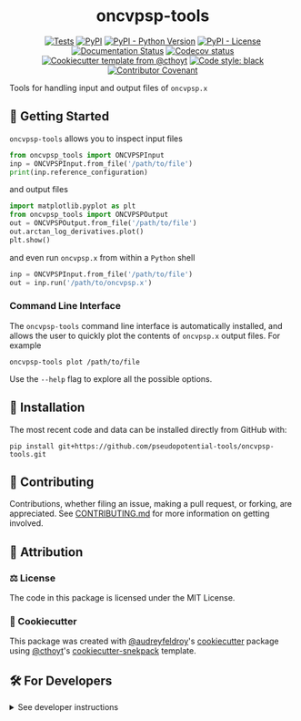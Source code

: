 <!--
<p align="center">
  <img src="https://github.com/pseudopotential-tools/oncvpsp-tools/raw/main/docs/source/logo.png" height="150">
</p>
-->

<h1 align="center">
  oncvpsp-tools
</h1>

<p align="center">
    <a href="https://github.com/pseudopotential-tools/oncvpsp-tools/actions/workflows/tests.yml">
        <img alt="Tests" src="https://github.com/pseudopotential-tools/oncvpsp-tools/workflows/Tests/badge.svg"/></a>
    <a href="https://pypi.org/project/oncvpsp_tools">
        <img alt="PyPI" src="https://img.shields.io/pypi/v/oncvpsp-tools"/></a>
    <a href="https://pypi.org/project/oncvpsp_tools">
        <img alt="PyPI - Python Version" src="https://img.shields.io/pypi/pyversions/oncvpsp-tools"/></a>
    <a href="https://github.com/pseudopotential-tools/oncvpsp-tools/blob/main/LICENSE">
        <img alt="PyPI - License" src="https://img.shields.io/pypi/l/oncvpsp-tools"/></a>
    <a href='https://oncvpsp_tools.readthedocs.io/en/latest/?badge=latest'>
        <img src='https://readthedocs.org/projects/oncvpsp_tools/badge/?version=latest' alt='Documentation Status'/></a>
    <a href="https://codecov.io/gh/pseudopotential-tools/oncvpsp-tools/branch/main">
        <img src="https://codecov.io/gh/pseudopotential-tools/oncvpsp-tools/branch/main/graph/badge.svg" alt="Codecov status"/></a>  
    <a href="https://github.com/cthoyt/cookiecutter-python-package">
        <img alt="Cookiecutter template from @cthoyt" src="https://img.shields.io/badge/Cookiecutter-snekpack-blue"/></a>
    <a href='https://github.com/psf/black'>
        <img src='https://img.shields.io/badge/code%20style-black-000000.svg' alt='Code style: black'/></a>
    <a href="https://github.com/pseudopotential-tools/oncvpsp-tools/blob/main/.github/CODE_OF_CONDUCT.md">
        <img src="https://img.shields.io/badge/Contributor%20Covenant-2.1-4baaaa.svg" alt="Contributor Covenant"/></a>
</p>

Tools for handling input and output files of ``oncvpsp.x``

## 💪 Getting Started

``oncvpsp-tools`` allows you to inspect input files

```python
from oncvpsp_tools import ONCVPSPInput
inp = ONCVPSPInput.from_file('/path/to/file')
print(inp.reference_configuration)
```

and output files

```python
import matplotlib.pyplot as plt
from oncvpsp_tools import ONCVPSPOutput
out = ONCVPSPOutput.from_file('/path/to/file')
out.arctan_log_derivatives.plot()
plt.show()
```

and even run ``oncvpsp.x`` from within a ``Python`` shell

```python
inp = ONCVPSPInput.from_file('/path/to/file')
out = inp.run('/path/to/oncvpsp.x')
```

### Command Line Interface

The ``oncvpsp-tools`` command line interface is automatically installed, and allows the
user to quickly plot the contents of `oncvpsp.x` output files. For example

```shell
oncvpsp-tools plot /path/to/file
```

Use the `--help` flag to explore all the possible options.

## 🚀 Installation

<!-- Uncomment this section after your first ``tox -e finish``
The most recent release can be installed from
[PyPI](https://pypi.org/project/oncvpsp_tools/) with:

```shell
pip install oncvpsp_tools
```
-->

The most recent code and data can be installed directly from GitHub with:

```shell
pip install git+https://github.com/pseudopotential-tools/oncvpsp-tools.git
```

## 👐 Contributing

Contributions, whether filing an issue, making a pull request, or forking, are appreciated. See
[CONTRIBUTING.md](https://github.com/pseudopotential-tools/oncvpsp-tools/blob/master/.github/CONTRIBUTING.md) for more information on getting involved.

## 👋 Attribution

### ⚖️ License

The code in this package is licensed under the MIT License.

<!--
### 📖 Citation

Citation goes here!
-->

<!--
### 🎁 Support

This project has been supported by the following organizations (in alphabetical order):

- [Harvard Program in Therapeutic Science - Laboratory of Systems Pharmacology](https://hits.harvard.edu/the-program/laboratory-of-systems-pharmacology/)

-->

<!--
### 💰 Funding

This project has been supported by the following grants:

| Funding Body                                             | Program                                                                                                                       | Grant           |
|----------------------------------------------------------|-------------------------------------------------------------------------------------------------------------------------------|-----------------|
| DARPA                                                    | [Automating Scientific Knowledge Extraction (ASKE)](https://www.darpa.mil/program/automating-scientific-knowledge-extraction) | HR00111990009   |
-->

### 🍪 Cookiecutter

This package was created with [@audreyfeldroy](https://github.com/audreyfeldroy)'s
[cookiecutter](https://github.com/cookiecutter/cookiecutter) package using [@cthoyt](https://github.com/cthoyt)'s
[cookiecutter-snekpack](https://github.com/cthoyt/cookiecutter-snekpack) template.

## 🛠️ For Developers

<details>
  <summary>See developer instructions</summary>

The final section of the README is for if you want to get involved by making a code contribution.

### Development Installation

To install in development mode, use the following:

```bash
git clone git+https://github.com/pseudopotential-tools/oncvpsp-tools.git
cd oncvpsp-tools
pip install -e .
```

### 🥼 Testing

After cloning the repository and installing `tox` with `pip install tox`, the unit tests in the `tests/` folder can be
run reproducibly with:

```shell
tox
```

Additionally, these tests are automatically re-run with each commit in a [GitHub Action](https://github.com/pseudopotential-tools/oncvpsp-tools/actions?query=workflow%3ATests).

### 📖 Building the Documentation

The documentation can be built locally using the following:

```shell
git clone git+https://github.com/pseudopotential-tools/oncvpsp-tools.git
cd oncvpsp-tools
tox -e docs
open docs/build/html/index.html
``` 

The documentation automatically installs the package as well as the `docs`
extra specified in the [`setup.cfg`](setup.cfg). `sphinx` plugins
like `texext` can be added there. Additionally, they need to be added to the
`extensions` list in [`docs/source/conf.py`](docs/source/conf.py).

The documentation can be deployed to [ReadTheDocs](https://readthedocs.io) using 
[this guide](https://docs.readthedocs.io/en/stable/intro/import-guide.html).
The [`.readthedocs.yml`](.readthedocs.yml) YAML file contains all the configuration you'll need.
You can also set up continuous integration on GitHub to check not only that
Sphinx can build the documentation in an isolated environment (i.e., with ``tox -e docs-test``)
but also that [ReadTheDocs can build it too](https://docs.readthedocs.io/en/stable/pull-requests.html).

### 📦 Making a Release

After installing the package in development mode and installing
`tox` with `pip install tox`, the commands for making a new release are contained within the `finish` environment
in `tox.ini`. Run the following from the shell:

```shell
tox -e finish
```

This script does the following:

1. Uses [Bump2Version](https://github.com/c4urself/bump2version) to switch the version number in the `setup.cfg`,
   `src/oncvpsp_tools/version.py`, and [`docs/source/conf.py`](docs/source/conf.py) to not have the `-dev` suffix
2. Packages the code in both a tar archive and a wheel using [`build`](https://github.com/pypa/build)
3. Uploads to PyPI using [`twine`](https://github.com/pypa/twine). Be sure to have a `.pypirc` file configured to avoid the need for manual input at this
   step
4. Push to GitHub. You'll need to make a release going with the commit where the version was bumped.
5. Bump the version to the next patch. If you made big changes and want to bump the version by minor, you can
   use `tox -e bumpversion -- minor` after.
</details>
